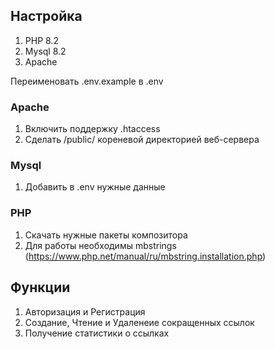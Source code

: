 
## Настройка

1) PHP 8.2
2) Mysql 8.2
3) Apache

Переименовать .env.example в .env

### Apache
1) Включить поддержку .htaccess
2) Сделать /public/ кореневой директорией веб-сервера

### Mysql
1) Добавить в .env нужные данные

### PHP
1) Скачать нужные пакеты композитора
2) Для работы необходимы mbstrings (https://www.php.net/manual/ru/mbstring.installation.php)

## Функции

1) Авторизация и Регистрация
2) Создание, Чтение и Удаленеие сокращенных ссылок
3) Получение статистики о ссылках